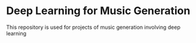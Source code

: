 # Deep Learning for Music Generation
 This repository is used for projects of music generation involving deep learning
